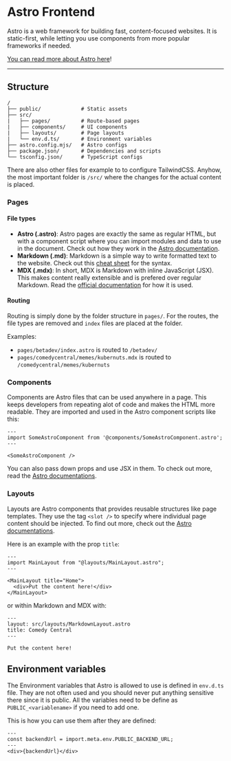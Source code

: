 # Astro Frontend

Astro is a web framework for building fast, content-focused websites. It is static-first, while letting you use components from more popular frameworks if needed.

[You can read more about Astro here](https://astro.build/)!

---

## Structure

```
/
├── public/             # Static assets
├── src/
|   ├── pages/          # Route-based pages
|   ├── components/     # UI components
|   ├── layouts/        # Page layouts
|   └── env.d.ts/       # Environment variables
├── astro.config.mjs/   # Astro configs
├── package.json/       # Dependencies and scripts
└── tsconfig.json/      # TypeScript configs
```

There are also other files for example to to configure TailwindCSS. Anyhow, the most important folder is `/src/` where the changes for the actual content is placed.

### Pages

#### File types

- **Astro (.astro)**: Astro pages are exactly the same as regular HTML, but with a component script where you can import modules and data to use in the document. Check out how they work in the [Astro documentation](https://docs.astro.build/en/basics/astro-pages/#astro-pages).
- **Markdown (.md)**: Markdown is a simple way to write formatted text to the website. Check out this [cheat sheet](https://www.markdownguide.org/cheat-sheet/) for the syntax.
- **MDX (.mdx)**: In short, MDX is Markdown with inline JavaScript (JSX). This makes content really extensible and is prefered over regular Markdown. Read the [official documentation](https://mdxjs.com/) for how it is used.

#### Routing

Routing is simply done by the folder structure in `pages/`. For the routes, the file types are removed and `index` files are placed at the folder.

Examples:

- `pages/betadev/index.astro` is routed to `/betadev/`
- `pages/comedycentral/memes/kubernuts.mdx` is routed to `/comedycentral/memes/kubernuts`

### Components

Components are Astro files that can be used anywhere in a page. This keeps developers from repeating alot of code and makes the HTML more readable. They are imported and used in the Astro component scripts like this:

```astro
---
import SomeAstroComponent from '@components/SomeAstroComponent.astro';
---

<SomeAstroComponent />
```

You can also pass down props and use JSX in them. To check out more, read the [Astro documentations](https://docs.astro.build/en/basics/astro-components/).

### Layouts

Layouts are Astro components that provides reusable structures like page templates. They use the tag `<slot />` to specify where individual page content should be injected. To find out more, check out the [Astro documentations](https://docs.astro.build/en/basics/layouts/).

Here is an example with the prop `title`:

```astro
---
import MainLayout from "@layouts/MainLayout.astro";
---

<MainLayout title="Home">
  <div>Put the content here!</div>
</MainLayout>
```

or within Markdown and MDX with:

```astro
---
layout: src/layouts/MarkdownLayout.astro
title: Comedy Central
---

Put the content here!
```

## Environment variables

The Environment variables that Astro is allowed to use is defined in `env.d.ts` file. They are not often used and you should never put anything sensitive there since it is public. All the variables need to be define as `PUBLIC_<variablename>` if you need to add one.

This is how you can use them after they are defined:

```astro
---
const backendUrl = import.meta.env.PUBLIC_BACKEND_URL;
---
<div>{backendUrl}</div>
```
